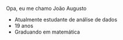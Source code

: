 Opa, eu me chamo João Augusto
- Atualmente estudante de análise de dados
- 19 anos
- Graduando em matemática
